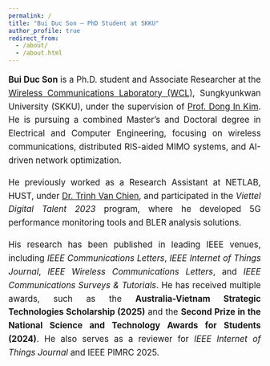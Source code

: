 ```yaml
---
permalink: /
title: "Bui Duc Son – PhD Student at SKKU"
author_profile: true
redirect_from: 
  - /about/
  - /about.html
---
```


<div style="margin-top: 1rem; font-size: 1.05rem; line-height: 1.6; text-align: justify;">

<p><strong>Bui Duc Son</strong> is a Ph.D. student and Associate Researcher at the 
<a href="https://wireless.skku.edu/main/bbs_list.php?unsingcode1=1715440655&unsingcode2=1715441006&unsingcode3=1715441061&code=research_c" target="_blank">
Wireless Communications Laboratory (WCL)</a>, Sungkyunkwan University (SKKU), under the supervision of 
<a href="https://scholar.google.com/citations?user=v2chr7kAAAAJ&hl=en" target="_blank">Prof. Dong In Kim</a>. 
He is pursuing a combined Master’s and Doctoral degree in Electrical and Computer Engineering, focusing on 
wireless communications, distributed RIS-aided MIMO systems, and AI-driven network optimization.</p>

<p>He previously worked as a Research Assistant at NETLAB, HUST, under 
<a href="https://scholar.google.com.vn/citations?user=wofvFJMAAAAJ&hl=en" target="_blank">Dr. Trinh Van Chien</a>, 
and participated in the <em>Viettel Digital Talent 2023</em> program, where he developed 5G performance monitoring tools 
and BLER analysis solutions.</p>

<p>His research has been published in leading IEEE venues, including 
<em>IEEE Communications Letters</em>, <em>IEEE Internet of Things Journal</em>, 
<em>IEEE Wireless Communications Letters</em>, and 
<em>IEEE Communications Surveys & Tutorials</em>. 
He has received multiple awards, such as the <strong>Australia-Vietnam Strategic Technologies Scholarship (2025)</strong> 
and the <strong>Second Prize in the National Science and Technology Awards for Students (2024)</strong>. 
He also serves as a reviewer for <em>IEEE Internet of Things Journal</em> and IEEE PIMRC 2025.</p>

</div>
